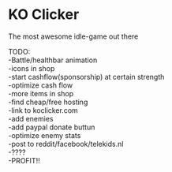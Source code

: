 KO Clicker
=========

The most awesome idle-game out there


TODO:  
-Battle/healthbar animation  
-icons in shop  
-start cashflow(sponsorship) at certain strength  
-optimize cash flow  
-more items in shop  
-find cheap/free hosting  
-link to koclicker.com  
-add enemies  
-add paypal donate buttun  
-optimize enemy stats  
-post to reddit/facebook/telekids.nl  
-????  
-PROFIT!!  

